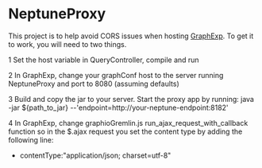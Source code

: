 # NeptuneProxy
This project is to help avoid CORS issues when hosting [GraphExp](https://github.com/bricaud/graphexp). To get it to work, you will need to two things.

1 Set the host variable in QueryController, compile and run

2 In GraphExp, change your graphConf host to the server running NeptuneProxy and port to 8080 (assuming defaults)

3 Build and copy the jar to your server. Start the proxy app by running: java -jar ${path_to_jar} --'endpoint=http://your-neptune-endpoint:8182'  

4 In GraphExp, change graphioGremlin.js run_ajax_request_with_callback function so in the $.ajax request you set the content type by adding the following line:
  * contentType:"application/json; charset=utf-8" 
